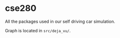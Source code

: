# cse280

All the packages used in our self driving car simulation.  

Graph is located in `src/deja_vu/`.
